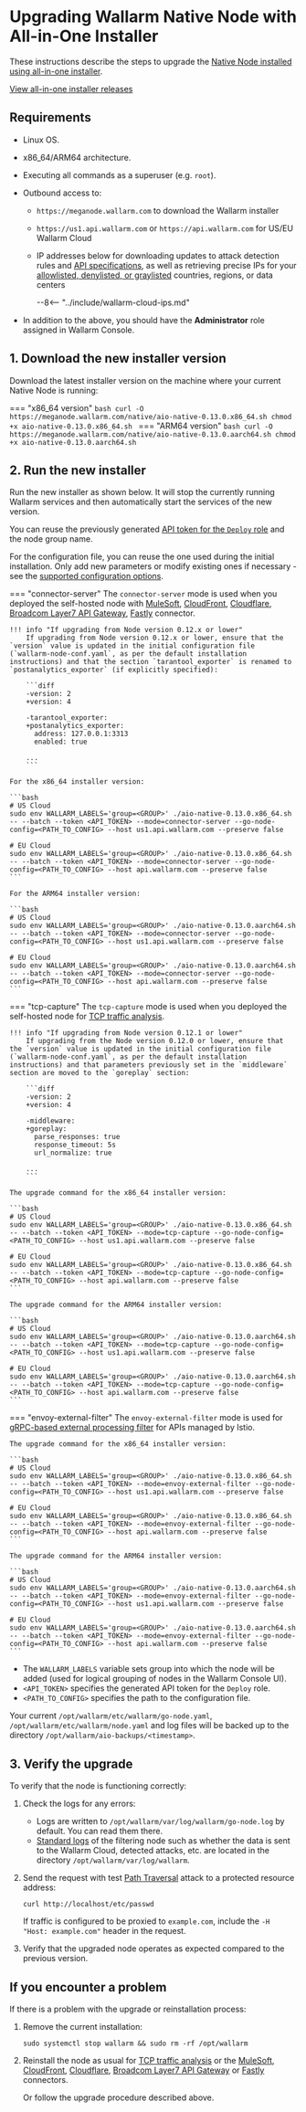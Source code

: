 [configure-proxy-balancer-instr]:           ../../admin-en/configuration-guides/access-to-wallarm-api-via-proxy.md
[ptrav-attack-docs]:                        ../../attacks-vulns-list.md#path-traversal
[ip-list-docs]:                             ../../user-guides/ip-lists/overview.md
[api-spec-enforcement-docs]:                ../../api-specification-enforcement/overview.md

# Upgrading Wallarm Native Node with All-in-One Installer

These instructions describe the steps to upgrade the [Native Node installed using all-in-one installer](../../installation/native-node/all-in-one.md).

[View all-in-one installer releases](node-artifact-versions.md)

## Requirements

* Linux OS.
* x86_64/ARM64 architecture.
* Executing all commands as a superuser (e.g. `root`).
* Outbound access to:

    * `https://meganode.wallarm.com` to download the Wallarm installer
    * `https://us1.api.wallarm.com` or `https://api.wallarm.com` for US/EU Wallarm Cloud
    * IP addresses below for downloading updates to attack detection rules and [API specifications][api-spec-enforcement-docs], as well as retrieving precise IPs for your [allowlisted, denylisted, or graylisted][ip-list-docs] countries, regions, or data centers

        --8<-- "../include/wallarm-cloud-ips.md"
* In addition to the above, you should have the **Administrator** role assigned in Wallarm Console.

## 1. Download the new installer version

Download the latest installer version on the machine where your current Native Node is running:

=== "x86_64 version"
    ```bash
    curl -O https://meganode.wallarm.com/native/aio-native-0.13.0.x86_64.sh
    chmod +x aio-native-0.13.0.x86_64.sh
    ```
=== "ARM64 version"
    ```bash
    curl -O https://meganode.wallarm.com/native/aio-native-0.13.0.aarch64.sh
    chmod +x aio-native-0.13.0.aarch64.sh
    ```

## 2. Run the new installer

Run the new installer as shown below. It will stop the currently running Wallarm services and then automatically start the services of the new version.

You can reuse the previously generated [API token for the `Deploy` role](../../user-guides/settings/api-tokens.md) and the node group name.

For the configuration file, you can reuse the one used during the initial installation. Only add new parameters or modify existing ones if necessary - see the [supported configuration options](../../installation/native-node/all-in-one-conf.md).

=== "connector-server"
    The `connector-server` mode is used when you deployed the self-hosted node with [MuleSoft](../../installation/connectors/mulesoft.md), [CloudFront](../../installation/connectors/aws-lambda.md), [Cloudflare](../../installation/connectors/cloudflare.md), [Broadcom Layer7 API Gateway](../../installation/connectors/layer7-api-gateway.md), [Fastly](../../installation/connectors/fastly.md) connector.

    !!! info "If upgrading from Node version 0.12.x or lower"
        If upgrading from Node version 0.12.x or lower, ensure that the `version` value is updated in the initial configuration file (`wallarm-node-conf.yaml`, as per the default installation instructions) and that the section `tarantool_exporter` is renamed to `postanalytics_exporter` (if explicitly specified):

        ```diff
        -version: 2
        +version: 4

        -tarantool_exporter:
        +postanalytics_exporter:
          address: 127.0.0.1:3313
          enabled: true
        
        ...
        ```

    For the x86_64 installer version:

    ```bash
    # US Cloud
    sudo env WALLARM_LABELS='group=<GROUP>' ./aio-native-0.13.0.x86_64.sh -- --batch --token <API_TOKEN> --mode=connector-server --go-node-config=<PATH_TO_CONFIG> --host us1.api.wallarm.com --preserve false

    # EU Cloud
    sudo env WALLARM_LABELS='group=<GROUP>' ./aio-native-0.13.0.x86_64.sh -- --batch --token <API_TOKEN> --mode=connector-server --go-node-config=<PATH_TO_CONFIG> --host api.wallarm.com --preserve false
    ```
    
    For the ARM64 installer version:

    ```bash
    # US Cloud
    sudo env WALLARM_LABELS='group=<GROUP>' ./aio-native-0.13.0.aarch64.sh -- --batch --token <API_TOKEN> --mode=connector-server --go-node-config=<PATH_TO_CONFIG> --host us1.api.wallarm.com --preserve false

    # EU Cloud
    sudo env WALLARM_LABELS='group=<GROUP>' ./aio-native-0.13.0.aarch64.sh -- --batch --token <API_TOKEN> --mode=connector-server --go-node-config=<PATH_TO_CONFIG> --host api.wallarm.com --preserve false
    ```
=== "tcp-capture"
    The `tcp-capture` mode is used when you deployed the self-hosted node for [TCP traffic analysis](../../installation/oob/tcp-traffic-mirror/deployment.md).

    !!! info "If upgrading from Node version 0.12.1 or lower"
        If upgrading from the Node version 0.12.0 or lower, ensure that the `version` value is updated in the initial configuration file (`wallarm-node-conf.yaml`, as per the default installation instructions) and that parameters previously set in the `middleware` section are moved to the `goreplay` section:

        ```diff
        -version: 2
        +version: 4

        -middleware:
        +goreplay:
          parse_responses: true
          response_timeout: 5s
          url_normalize: true
        
        ...
        ```

    The upgrade command for the x86_64 installer version:
        
    ```bash
    # US Cloud
    sudo env WALLARM_LABELS='group=<GROUP>' ./aio-native-0.13.0.x86_64.sh -- --batch --token <API_TOKEN> --mode=tcp-capture --go-node-config=<PATH_TO_CONFIG> --host us1.api.wallarm.com --preserve false

    # EU Cloud
    sudo env WALLARM_LABELS='group=<GROUP>' ./aio-native-0.13.0.x86_64.sh -- --batch --token <API_TOKEN> --mode=tcp-capture --go-node-config=<PATH_TO_CONFIG> --host api.wallarm.com --preserve false
    ```
    
    The upgrade command for the ARM64 installer version:

    ```bash
    # US Cloud
    sudo env WALLARM_LABELS='group=<GROUP>' ./aio-native-0.13.0.aarch64.sh -- --batch --token <API_TOKEN> --mode=tcp-capture --go-node-config=<PATH_TO_CONFIG> --host us1.api.wallarm.com --preserve false

    # EU Cloud
    sudo env WALLARM_LABELS='group=<GROUP>' ./aio-native-0.13.0.aarch64.sh -- --batch --token <API_TOKEN> --mode=tcp-capture --go-node-config=<PATH_TO_CONFIG> --host api.wallarm.com --preserve false
    ```
=== "envoy-external-filter"
    The `envoy-external-filter` mode is used for [gRPC-based external processing filter](../../installation/connectors/istio-inline.md) for APIs managed by Istio.

    The upgrade command for the x86_64 installer version:
        
    ```bash
    # US Cloud
    sudo env WALLARM_LABELS='group=<GROUP>' ./aio-native-0.13.0.x86_64.sh -- --batch --token <API_TOKEN> --mode=envoy-external-filter --go-node-config=<PATH_TO_CONFIG> --host us1.api.wallarm.com --preserve false

    # EU Cloud
    sudo env WALLARM_LABELS='group=<GROUP>' ./aio-native-0.13.0.x86_64.sh -- --batch --token <API_TOKEN> --mode=envoy-external-filter --go-node-config=<PATH_TO_CONFIG> --host api.wallarm.com --preserve false
    ```
    
    The upgrade command for the ARM64 installer version:

    ```bash
    # US Cloud
    sudo env WALLARM_LABELS='group=<GROUP>' ./aio-native-0.13.0.aarch64.sh -- --batch --token <API_TOKEN> --mode=envoy-external-filter --go-node-config=<PATH_TO_CONFIG> --host us1.api.wallarm.com --preserve false

    # EU Cloud
    sudo env WALLARM_LABELS='group=<GROUP>' ./aio-native-0.13.0.aarch64.sh -- --batch --token <API_TOKEN> --mode=envoy-external-filter --go-node-config=<PATH_TO_CONFIG> --host api.wallarm.com --preserve false
    ```

* The `WALLARM_LABELS` variable sets group into which the node will be added (used for logical grouping of nodes in the Wallarm Console UI).
* `<API_TOKEN>` specifies the generated API token for the `Deploy` role.
* `<PATH_TO_CONFIG>` specifies the path to the configuration file.

Your current `/opt/wallarm/etc/wallarm/go-node.yaml`, `/opt/wallarm/etc/wallarm/node.yaml` and log files will be backed up to the directory `/opt/wallarm/aio-backups/<timestamp>`.

## 3. Verify the upgrade

To verify that the node is functioning correctly:

1. Check the logs for any errors:

    * Logs are written to `/opt/wallarm/var/log/wallarm/go-node.log` by default. You can read them there.
    * [Standard logs](../../admin-en/configure-logging.md) of the filtering node such as whether the data is sent to the Wallarm Cloud, detected attacks, etc. are located in the directory `/opt/wallarm/var/log/wallarm`.
1. Send the request with test [Path Traversal][ptrav-attack-docs] attack to a protected resource address:

    ```
    curl http://localhost/etc/passwd
    ```

    If traffic is configured to be proxied to `example.com`, include the `-H "Host: example.com"` header in the request.
1. Verify that the upgraded node operates as expected compared to the previous version.

## If you encounter a problem

If there is a problem with the upgrade or reinstallation process:

1. Remove the current installation:

    ```
    sudo systemctl stop wallarm && sudo rm -rf /opt/wallarm
    ```
1. Reinstall the node as usual for [TCP traffic analysis](../../installation/oob/tcp-traffic-mirror/deployment.md) or the [MuleSoft](../../installation/connectors/mulesoft.md), [CloudFront](../../installation/connectors/aws-lambda.md), [Cloudflare](../../installation/connectors/cloudflare.md), [Broadcom Layer7 API Gateway](../../installation/connectors/layer7-api-gateway.md) or [Fastly](../../installation/connectors/fastly.md) connectors.

    Or follow the upgrade procedure described above.
